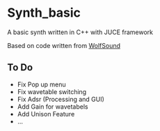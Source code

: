 # Synth_basic
A basic synth written in C++ with JUCE framework 

Based on code written from [WolfSound](https://github.com/JanWilczek/wavetable-synth)

## To Do
- Fix Pop up menu
- Fix wavetable switching
- Fix Adsr (Processing and GUI)
- Add Gain for wavetabels
- Add Unison Feature
- ...
